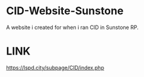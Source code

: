 # CID-Website-Sunstone
A website i created for when i ran CID in Sunstone RP. 


# LINK
https://lspd.city/subpage/CID/index.php
